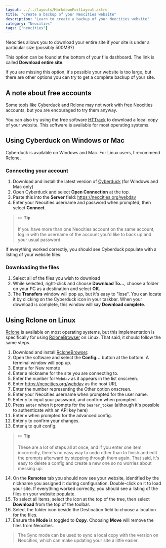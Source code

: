 ```yaml
---
layout: ../../layouts/MarkdownPostLayout.astro
title: "Create a backup of your Neocities website"
description: "Learn to create a backup of your Neocities website"
category: "Neocities"
tags: ["neocities"]
---
```


Neocities allows you to download your entire site if your site is under a particular size (possibly 500MB?)

This option can be found at the bottom of your file dashboard. The link is called **Download entire site**.

If you are missing this option, it's possible your website is too large, but there are other options you can try to get a complete backup of your site.

## A note about free accounts

Some tools like Cyberduck and Rclone may not work with free Neocities accounts, but you are encouraged to try them anyway.

You can also try using the free software [HTTrack](https://www.httrack.com/) to download a local copy of your website. This software is available for most operating systems.

## Using Cyberduck on Windows or Mac

Cyberduck is available on Windows and Mac. For Linux users, I recommend Rclone.

### Connecting your account

1. Download and install the latest version of [Cyberduck](https://cyberduck.io/) (for Windows and Mac only)
2. Open Cyberduck and select **Open Connection** at the top.
3. Paste this into the **Server** field: https://neocities.org/webdav
4. Enter your Neocities username and password when prompted, then select **Connect**.

> ✏️ **Tip**
>
> If you have more than one Neocities account on the same account, log in with the username of the account you'd like to back up and your usual password.

If everything worked correctly, you should see Cyberduck populate with a listing of your website files.

### Downloading the files

1. Select all of the files you wish to download
2. While selected, right-click and choose **Download To...**, choose a folder on your PC as a destination and select **OK**.
3. The **Transfers** window will pop up, but it's easy to "lose". You can locate it by clicking on the Cyberduck icon in your taskbar. When your download is complete, this window will say **Download complete**.

## Using Rclone on Linux

[Rclone](https://rclone.org/) is available on most operating systems, but this implementation is specifically for using [RcloneBrowser](https://kapitainsky.github.io/RcloneBrowser/) on Linux. That said, it should follow the same steps.

1. Download and install [RcloneBrowser](https://kapitainsky.github.io/RcloneBrowser/).
2. Open the software and select the **Config...** button at the bottom. A terminal window will pop up.
3. Enter `n` for New remote
4. Enter a nickname for the site you are connecting to.
5. Enter the number for `Webdav` as it appears in the list onscreen.
6. Enter https://neocities.org/webdav as the host URL
7. Enter the number representing the Other option onscreen.
8. Enter your Neocities username when prompted for the user name.
9. Enter `y` to input your password, and confirm when prompted.
10. Press `enter` when it prompts for the `bearer_token` (although it's possible to authenticate with an API key here)
11. Enter `n` when prompted for the advanced config.
12. Enter `y` to confirm your changes.
13. Enter `q` to quit config.

> ✏️ **Tip**
>
> These are a lot of steps all at once, and if you enter one item incorrectly, there's no easy way to undo other than to finish and edit the prompts afterward by stepping through them again. That said, it's easy to delete a config and create a new one so no worries about messing up.

14. On the **Remotes** tab you should now see your website, identified by the nickname you assigned it during configuration. Double-click on it to load your site. If everything worked correctly, you should see a listing of the files on your website populate.
15. To select all items, select the icon at the top of the tree, then select **Download** from the top of the toolbar.
16. Select the folder icon beside the Destination field to choose a location for the files.
17. Ensure the **Mode** is toggled to **Copy**. Choosing **Move** will remove the files from Neocities.

> The Sync mode can be used to sync a local copy with the version on Neocities, which can make updating your site a little easier.
